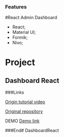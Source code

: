 ### Features
#React Admin Dashboard
- React;
- Material UI;
- Formik;
- Nivo;


# Project



Dashboard React
-------------



###Links

[Origin tutorial video](https://www.youtube.com/watch?v=wYpCWwD1oz0/)

[Original repository](https://github.com/ed-roh/react-admin-dashboard)

DEMO 
[Demo link]([https://github.com/ed-roh/react-admin-dashboard](https://dashboard-react-inky.vercel.app/))

###End# DashboardReact
